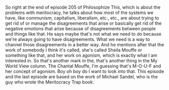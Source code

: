 ﻿So right at the end of episode 205 of Philosophize This, which is about the problems with meritocracy,
he talks about how most of the systems we have, like communism, capitalism, liberalism,
etc., etc., are about trying to get rid of or manage the disagreements that arise or
basically get rid of the negative emotions that arise because of disagreements between
people and things like that. He says maybe that's not what we need to do because we're
always going to have disagreements. What we need is a way to channel those disagreements
in a better way. And he mentions after that the work of somebody I think it's called,
she's called Sheila Mouffe or something like that, and her work on agonism, which is exactly
what I am interested in. So that's another mark in the, that's another thing in the My
World View column. The Chantal Mouffe, I'm guessing that's M-O-U-F and her concept of
agonism. Boy oh boy do I want to look into that. This episode and the last episode are
based on the work of Michael Sandel, who is the guy who wrote the Meritocracy Trap book.
